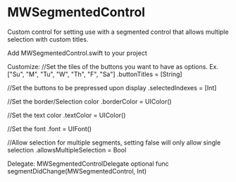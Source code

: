 # MWSegmentedControl
Custom control for setting use with a segmented control that allows multiple selection with custom titles.

Add MWSegmentedControl.swift to your project

Customize:
//Set the tiles of the buttons you want to have as options. Ex. ["Su", "M", "Tu", "W", "Th", "F", "Sa"]
.buttonTitles = [String]

//Set the buttons to be prepressed upon display
.selectedIndexes = [Int]

//Set the border/Selection color
.borderColor = UIColor()

//Set the text color
.textColor = UIColor()

//Set the font
.font = UIFont()

//Allow selection for multiple segments, setting false will only allow single selection
.allowsMultipleSelection = Bool

Delegate: MWSegmentedControlDelegate
optional func segmentDidChange(MWSegmentedControl, Int)
